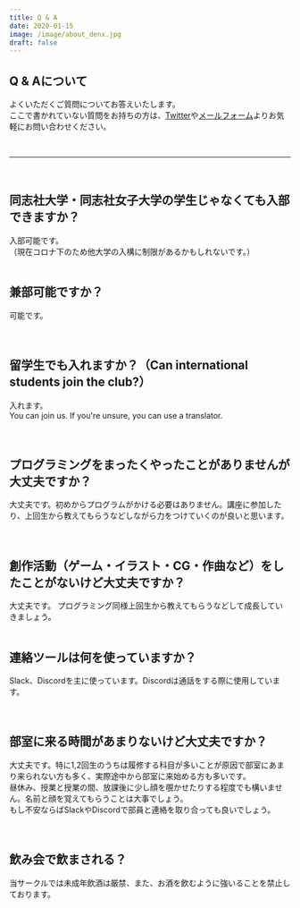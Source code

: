 ```yaml
---
title: Q & A
date: 2020-01-15
image: /image/about_denx.jpg
draft: false
---
```


## Q & Aについて
よくいただくご質問についてお答えいたします。  
ここで書かれていない質問をお持ちの方は、<a href="https://twitter.com/DENX467" target="_blank" rel="noopener">Twitter</a>や<a href="/contact/">メールフォーム</a>よりお気軽にお問い合わせください。  

<br>
<hr>
<br>

## 同志社大学・同志社女子大学の学生じゃなくても入部できますか？
入部可能です。
<br>（現在コロナ下のため他大学の入構に制限があるかもしれないです。）
<br>
<br>

## 兼部可能ですか？
可能です。  
<br>
<br>

## 留学生でも入れますか？（Can international students join the club?）
入れます。  
You can join us. If you're unsure, you can use a translator.  
<br>
<br>

## プログラミングをまったくやったことがありませんが大丈夫ですか？
大丈夫です。初めからプログラムがかける必要はありません。講座に参加したり、上回生から教えてもらうなどしながら力をつけていくのが良いと思います。  
<br>
<br>

## 創作活動（ゲーム・イラスト・CG・作曲など）をしたことがないけど大丈夫ですか？
大丈夫です。  プログラミング同様上回生から教えてもらうなどして成長していきましょう。
<br>
<br>

## 連絡ツールは何を使っていますか？
Slack、Discordを主に使っています。Discordは通話をする際に使用しています。  
<br>
<br>

## 部室に来る時間があまりないけど大丈夫ですか？
大丈夫です。特に1,2回生のうちは履修する科目が多いことが原因で部室にあまり来られない方も多く、実際途中から部室に来始める方も多いです。  
昼休み、授業と授業の間、放課後に少し顔を覗かせたりする程度でも構いません。名前と顔を覚えてもらうことは大事でしょう。  
もし不安ならばSlackやDiscordで部員と連絡を取り合っても良いでしょう。  
<br>
<br>

## 飲み会で飲まされる？
当サークルでは未成年飲酒は厳禁、また、お酒を飲むように強いることを禁止しております。 